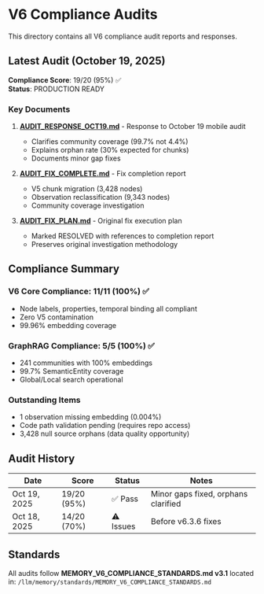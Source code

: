 # V6 Compliance Audits

This directory contains all V6 compliance audit reports and responses.

## Latest Audit (October 19, 2025)

**Compliance Score**: 19/20 (95%) ✅  
**Status**: PRODUCTION READY

### Key Documents

1. **[AUDIT_RESPONSE_OCT19.md](AUDIT_RESPONSE_OCT19.md)** - Response to October 19 mobile audit
   - Clarifies community coverage (99.7% not 4.4%)
   - Explains orphan rate (30% expected for chunks)
   - Documents minor gap fixes

2. **[AUDIT_FIX_COMPLETE.md](AUDIT_FIX_COMPLETE.md)** - Fix completion report
   - V5 chunk migration (3,428 nodes)
   - Observation reclassification (9,343 nodes)
   - Community coverage investigation

3. **[AUDIT_FIX_PLAN.md](AUDIT_FIX_PLAN.md)** - Original fix execution plan
   - Marked RESOLVED with references to completion report
   - Preserves original investigation methodology

## Compliance Summary

### V6 Core Compliance: 11/11 (100%) ✅
- Node labels, properties, temporal binding all compliant
- Zero V5 contamination
- 99.96% embedding coverage

### GraphRAG Compliance: 5/5 (100%) ✅
- 241 communities with 100% embeddings
- 99.7% SemanticEntity coverage
- Global/Local search operational

### Outstanding Items
- 1 observation missing embedding (0.004%)
- Code path validation pending (requires repo access)
- 3,428 null source orphans (data quality opportunity)

## Audit History

| Date | Score | Status | Notes |
|------|-------|--------|-------|
| Oct 19, 2025 | 19/20 (95%) | ✅ Pass | Minor gaps fixed, orphans clarified |
| Oct 18, 2025 | 14/20 (70%) | ⚠️ Issues | Before v6.3.6 fixes |

## Standards

All audits follow **MEMORY_V6_COMPLIANCE_STANDARDS.md v3.1** located in:
`/llm/memory/standards/MEMORY_V6_COMPLIANCE_STANDARDS.md`
